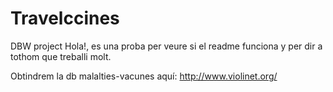# Travelccines
DBW project
Hola!, es una proba per veure si el readme funciona y per dir a tothom que treballi molt.

Obtindrem la db malalties-vacunes aquí: http://www.violinet.org/

